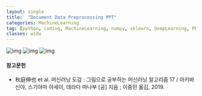 ```yaml
---
layout: single
title:  "Document Data Preprocessing PPT"
categories: MachineLearning
tag: [python, coding, MachineLearning, numpy, sklearn, DeepLearning, PPT]
classes: wide
---
```


![img](/images/2022-09-03-Data_Preprocessing_of_Documents_PPT/슬라이드1.JPG)
![img](/images/2022-09-03-Data_Preprocessing_of_Documents_PPT/슬라이드2.JPG)
![img](/images/2022-09-03-Data_Preprocessing_of_Documents_PPT/슬라이드3.JPG)

#### 참고문헌

- 秋庭伸也 et al. 머신러닝 도감 : 그림으로 공부하는 머신러닝 알고리즘 17 / 아키바 신야, 스기야마 아세이, 데라다 마나부 [공] 지음 ; 이중민 옮김, 2019.
